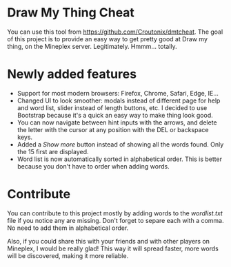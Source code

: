 # Draw My Thing Cheat
You can use this tool from https://github.com/Croutonix/dmtcheat. The goal of this project is to provide an easy way to get pretty good at Draw my thing, on the Mineplex server. Legitimately. Hmmm... totally.

# Newly added features
- Support for most modern browsers: Firefox, Chrome, Safari, Edge, IE...
- Changed UI to look smoother: modals instead of different page for help and word list, slider instead of length buttons, etc. I decided to use Bootstrap because it's a quick an easy way to make thing look good.
- You can now navigate between hint inputs with the arrows, and delete the letter with the cursor at any position with the DEL or backspace keys.
- Added a _Show more_ button instead of showing all the words found. Only the 15 first are displayed.
- Word list is now automatically sorted in alphabetical order. This is better because you don't have to order when adding words.

# Contribute
You can contribute to this project mostly by adding words to the _wordlist.txt_ file if you notice any are missing. Don't forget to separe each with a comma. No need to add them in alphabetical order.

Also, if you could share this with your friends and with other players on Mineplex, I would be really glad! This way it will spread faster, more words will be discovered, making it more reliable.
